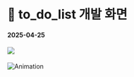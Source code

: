 # :memo: to_do_list 개발 화면
#### 2025-04-25
#### <img src="https://img.shields.io/badge/Python-3776AB?style=for-the-badge&logo=Python&logoColor=white">


![Animation](https://github.com/user-attachments/assets/ddff1638-b6d1-40a2-a5cf-ecedfa37899e)

